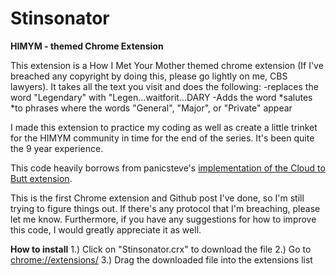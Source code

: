 Stinsonator
===========

<b>HIMYM - themed Chrome Extension</b>

This extension is a How I Met Your Mother themed chrome extension (If I've breached any copyright by doing this, please go lightly on me, CBS lawyers). It takes all the text you visit and does the following:
-replaces the word "Legendary" with "Legen...waitforit...DARY
-Adds the word *salutes *to phrases where the words "General", "Major", or "Private" appear

I made this extension to practice my coding as well as create a little trinket for the HIMYM community in time for the end of the series. It's been quite the 9 year experience. 

This code heavily borrows from panicsteve's <a href="https://github.com/panicsteve/cloud-to-butt">implementation of the Cloud to Butt extension</a>. 

This is the first Chrome extension and Github post I've done, so I'm still trying to figure things out. If there's any protocol that I'm breaching, please let me know. Furthermore, if you have any suggestions for how to improve this code, I would greatly appreciate it as well.

<b>How to install</b>
1.) Click on "Stinsonator.crx" to download the file
2.) Go to <a href="chrome://extensions/">chrome://extensions/</a>
3.) Drag the downloaded file into the extensions list 
